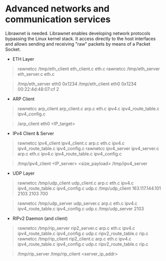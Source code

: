 Advanced networks and communication services 
============================================

Librawnet is needed. Librawnet enables developing network protocols bypassing the Linux kernel 
stack. It access directly to the host interfaces and allows sending and
receiving "raw" packets by means of a Packet Socket.

* ETH Layer

> rawnetcc /tmp/eth_client eth_client.c eth.c 
> rawnetcc /tmp/eth_server eth_server.c eth.c 

> /tmp/eth_server eth0 0x1234
> /tmp/eth_client eth0 0x1234 00:22:4d:48:07:cf 2


* ARP Client

> rawnetcc arp_client arp_client.c arp.c eth.c ipv4.c ipv4_route_table.c ipv4_config.c

> /arp_client eth0 <IP_target>


* IPv4 Client & Server

> rawnetcc ipv4_client ipv4_client.c arp.c eth.c ipv4.c ipv4_route_table.c ipv4_config.c
> rawnetcc ipv4_server ipv4_server.c arp.c eth.c ipv4.c ipv4_route_table.c ipv4_config.c

> /tmp/ipv4_client <prot> <IP_server> <size_payload>
> /tmp/ipv4_server <prot>

* UDP Layer

> rawnetcc /tmp/udp_client udp_client.c arp.c eth.c ipv4.c ipv4_route_table.c ipv4_config.c udp.c
> /tmp/udp_client 163.117.144.101 2103 2103 700

> rawnetcc /tmp/udp_server udp_server.c arp.c eth.c ipv4.c ipv4_route_table.c ipv4_config.c udp.c
> /tmp/udp_server 2103

* RIPv2 Daemon (and client)

> rawnetcc /tmp/rip_server rip2_server.c arp.c eth.c ipv4.c ipv4_route_table.c ipv4_config.c udp.c ripv2_route_table.c rip.c
> rawnetcc /tmp/rip_client rip2_client.c arp.c eth.c ipv4.c ipv4_route_table.c ipv4_config.c udp.c ripv2_route_table.c rip.c

> /tmp/rip_server
> /tmp/rip_client <server_ip_addr>
